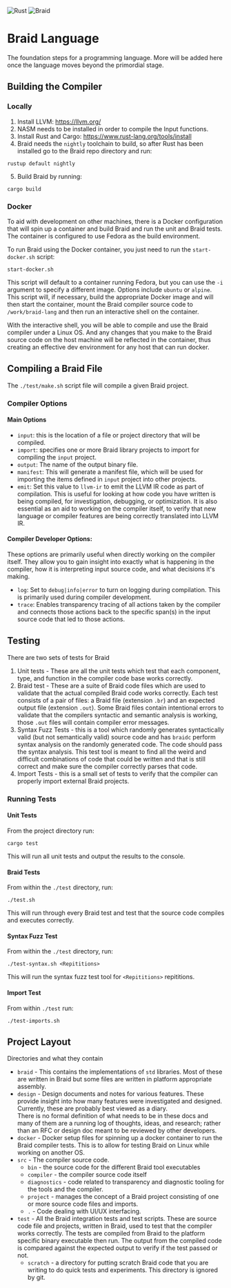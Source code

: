 ![Rust](https://github.com/erichgess/braid-lang/workflows/Rust/badge.svg)
![Braid](https://github.com/erichgess/braid-lang/workflows/Braid/badge.svg)

# Braid Language
The foundation steps for a programming language. More will be added here once the
language moves beyond the primordial stage.

## Building the Compiler
### Locally
1. Install LLVM: https://llvm.org/
2. NASM needs to be installed in order to compile the Input functions.
3. Install Rust and Cargo: https://www.rust-lang.org/tools/install
4. Braid needs the `nightly` toolchain to build, so after Rust has been installed
go to the Braid repo directory and run:
```
rustup default nightly
```
5. Build Braid by running:
```
cargo build
```

### Docker
To aid with development on other machines, there is a Docker configuration that
will spin up a container and build Braid and run the unit and Braid tests. The
container is configured to use Fedora as the build environment.

To run Braid using the Docker container, you just need to run the `start-docker.sh`
script:

```
start-docker.sh
```

This script will default to a container running Fedora, but you can use the
`-i` argument to specify a different image.  Options include `ubuntu` or `alpine`.
This script will, if necessary, build the appropriate Docker image and will then
start the container, mount the Braid compiler source code to `/work/braid-lang` and
then run an interactive shell on the container.

With the interactive shell, you will be able to compile and use the Braid compiler
under a Linux OS. And any changes that you make to the Braid source code on the host
machine will be reflected in the container, thus creating an effective dev environment
for any host that can run docker.


## Compiling a Braid File
The `./test/make.sh` script file will compile a given Braid project.

### Compiler Options
#### Main Options
- `input`: this is the location of a file or project directory that will be 
compiled.
- `import`: specifies one or more Braid library projects to import for compiling
 the `input` project.
- `output`: The name of the output binary file.
- `manifest`: This will generate a manifest file, which will be used for 
importing the items defined in `input` project into other projects.
- `emit`: Set this value to `llvm-ir` to emit the LLVM IR code as part of 
compilation. This is useful for looking at how code you have written is being 
compiled, for investigation, debugging, or optimization.  It is also essential 
as an aid to working on the compiler itself, to verify that new language or 
compiler features are being correctly translated into LLVM IR.

#### Compiler Developer Options:
These options are primarily useful when directly working on the compiler itself. 
They allow you to gain insight into exactly what is happening in the compiler, 
how it is interpreting input source code, and what decisions it's making.
- `log`: Set to `debug|info|error` to turn on logging during compilation.  This 
is primarily used during compiler development.
- `trace`: Enables transparency tracing of all actions taken by the compiler and
connects those actions back to the specific span(s) in the input source code that
led to those actions.

## Testing
There are two sets of tests for Braid
1. Unit tests - These are all the unit tests which test that each component, type, and
function in the compiler code base works correctly.
2. Braid test - These are a suite of Braid code files which are used to validate that
the actual compiled Braid code works correctly.  Each test consists of a pair of files:
a Braid file (extension `.br`) and an expected output file (extension `.out`).  Some
Braid files contain intentional errors to validate that the compilers syntactic and
semantic analysis is working, those `.out` files will contain compiler error messages.
3. Syntax Fuzz Tests - this is a tool which randomly generates syntactically valid
(but not semantically valid) source code and has `braidc` perform syntax analysis
on the randomly generated code.  The code should pass the syntax analysis.  This
test tool is meant to find all the weird and difficult combinations of code that
could be written and that is still correct and make sure the compiler correctly
parses that code.
4. Import Tests - this is a small set of tests to verify that the compiler can
properly import external Braid projects.

### Running Tests
#### Unit Tests
From the project directory run:

 ```
 cargo test
 ```

This will run all unit tests and output the results to the console.

#### Braid Tests
From within the `./test` directory, run: 
```
./test.sh
```

This will run through every Braid test and test that the source code compiles and 
executes correctly.

#### Syntax Fuzz Test
From within the `./test` directory, run:
```
./test-syntax.sh <Repititions>
```

This will run the syntax fuzz test tool for `<Repititions>` repititions.

#### Import Test
From within `./test` run:
```
./test-imports.sh
```


## Project Layout
Directories and what they contain
- `braid` - This contains the implementations of `std` libraries.  Most of these are written in
Braid but some files are written in platform appropriate assembly.
- `design` - Design documents and notes for various features. These provide insight into how many
features were investigated and designed.  Currently, these are probably best viewed as a diary.  
There is no formal definition of what needs to be in these docs and many of them are a running log
of thoughts, ideas, and research; rather than an RFC or design doc meant to be reviewed by other
developers.
- `docker` - Docker setup files for spinning up a docker container to run the Braid compiler tests.
This is to allow for testing Braid on Linux while working on another OS.
- `src` - The compiler source code.
    - `bin` - the source code for the different Braid tool executables
    - `compiler` - the compiler source code itself
    - `diagnostics` - code related to transparency and diagnostic tooling for the
    tools and the compiler.
    - `project` - manages the concept of a Braid project consisting of one or more
    source code files and imports.
    - `.` - Code dealing with UI/UX interfacing.
- `test` - All the Braid integration tests and test scripts.  These are source code file and
projects, written in Braid, used to test that the compiler works correctly.  The tests are compiled
from Braid to the platform specific binary executable then run. The output from the compiled code is
compared against the expected output to verify if the test passed or not.
    - `scratch` - a directory for putting scratch Braid code that you are writing to
    do quick tests and experiments.  This directory is ignored by git.